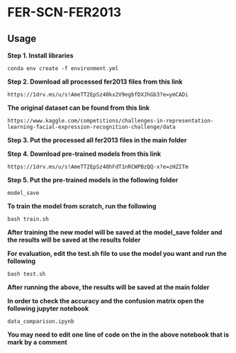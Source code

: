 # FER-SCN-FER2013
## Usage
**Step 1. Install libraries**
```
conda env create -f environment.yml
```
**Step 2. Download all processed fer2013 files from this link**
```
https://1drv.ms/u/s!AmeTT2EpSz40kx2V9egbfDXJhGb3?e=ymCADi
```
**The original dataset can be found from this link**
```
https://www.kaggle.com/competitions/challenges-in-representation-learning-facial-expression-recognition-challenge/data
```
**Step 3. Put the processed all fer2013 files in the main folder**

**Step 4. Download pre-trained models from this link**
```
https://1drv.ms/u/s!AmeTT2EpSz40hFdT1nRCWPBzQQ-x?e=zHZITm
```
**Step 5. Put the pre-trained models in the following folder**
```
model_save
```
**To train the model from scratch, run the following**
```
bash train.sh
```
**After training the new model will be saved at the model_save folder and the results will be saved at the results folder**

**For evaluation, edit the test.sh file to use the model you want and run the following**
```
bash test.sh
```
**After running the above, the results will be saved at the main folder**

**In order to check the accuracy and the confusion matrix open the following jupyter notebook**
```
data_comparison.ipynb
```
**You may need to edit one line of code on the in the above notebook that is mark by a comment**
